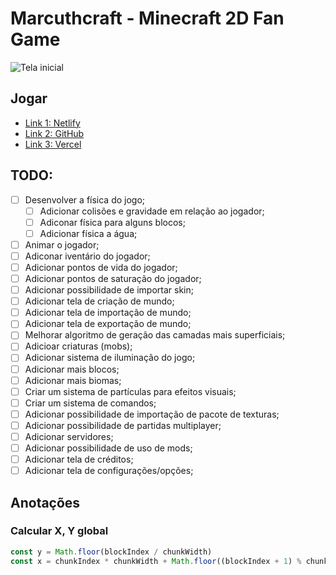 # Marcuthcraft - Minecraft 2D Fan Game

![Tela inicial](https://cdn.discordapp.com/attachments/922262554087137341/1200233544610480148/image.png?ex=65c56f98&is=65b2fa98&hm=0b09743fde6f0af95f0632adc0e7ebf14e38de42f2802b904f743d547153eaa9&)

## Jogar

- [Link 1: Netlify](https://marcuthcraft.netlify.app/)
- [Link 2: GitHub](https://1marcuth.github.io/marcuthcraft/)
- [Link 3: Vercel](https://marcuthcraft.vercel.app/)

## TODO:

- [ ] Desenvolver a física do jogo;
    - [ ] Adicionar colisões e gravidade em relação ao jogador;
    - [ ] Adiconar física para alguns blocos;
    - [ ] Adicionar física a água;
- [ ] Animar o jogador;
- [ ] Adiconar iventário do jogador;
- [ ] Adicionar pontos de vida do jogador;
- [ ] Adicionar pontos de saturação do jogador;
- [ ] Adicionar possibilidade de importar skin;
- [ ] Adicionar tela de criação de mundo;
- [ ] Adicionar tela de importação de mundo;
- [ ] Adicionar tela de exportação de mundo;
- [ ] Melhorar algoritmo de geração das camadas mais superficiais;
- [ ] Adicioar criaturas (mobs);
- [ ] Adicionar sistema de iluminação do jogo;
- [ ] Adicionar mais blocos;
- [ ] Adicionar mais biomas;
- [ ] Criar um sistema de partículas para efeitos visuais;
- [ ] Criar um sistema de comandos;
- [ ] Adicionar possibilidade de importação de pacote de texturas;
- [ ] Adicionar possibilidade de partidas multiplayer;
- [ ] Adicionar servidores;
- [ ] Adicionar possibilidade de uso de mods;
- [ ] Adicionar tela de créditos;
- [ ] Adicionar tela de configurações/opções;

## Anotações

### Calcular X, Y global

```ts
const y = Math.floor(blockIndex / chunkWidth)
const x = chunkIndex * chunkWidth + Math.floor((blockIndex + 1) % chunkWidth)
```